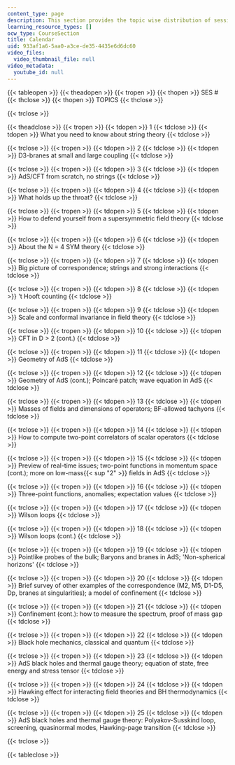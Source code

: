 ```yaml
---
content_type: page
description: This section provides the topic wise distribution of sessions.
learning_resource_types: []
ocw_type: CourseSection
title: Calendar
uid: 933af1a6-5aa0-a3ce-de35-4435e6d6dc60
video_files:
  video_thumbnail_file: null
video_metadata:
  youtube_id: null
---
```


{{< tableopen >}}
{{< theadopen >}}
{{< tropen >}}
{{< thopen >}}
SES #
{{< thclose >}}
{{< thopen >}}
TOPICS
{{< thclose >}}

{{< trclose >}}

{{< theadclose >}}
{{< tropen >}}
{{< tdopen >}}
1
{{< tdclose >}}
{{< tdopen >}}
What you need to know about string theory
{{< tdclose >}}

{{< trclose >}}
{{< tropen >}}
{{< tdopen >}}
2
{{< tdclose >}}
{{< tdopen >}}
D3-branes at small and large coupling
{{< tdclose >}}

{{< trclose >}}
{{< tropen >}}
{{< tdopen >}}
3
{{< tdclose >}}
{{< tdopen >}}
AdS/CFT from scratch, no strings
{{< tdclose >}}

{{< trclose >}}
{{< tropen >}}
{{< tdopen >}}
4
{{< tdclose >}}
{{< tdopen >}}
What holds up the throat?
{{< tdclose >}}

{{< trclose >}}
{{< tropen >}}
{{< tdopen >}}
5
{{< tdclose >}}
{{< tdopen >}}
How to defend yourself from a supersymmetric field theory
{{< tdclose >}}

{{< trclose >}}
{{< tropen >}}
{{< tdopen >}}
6
{{< tdclose >}}
{{< tdopen >}}
About the N = 4 SYM theory
{{< tdclose >}}

{{< trclose >}}
{{< tropen >}}
{{< tdopen >}}
7
{{< tdclose >}}
{{< tdopen >}}
Big picture of correspondence; strings and strong interactions
{{< tdclose >}}

{{< trclose >}}
{{< tropen >}}
{{< tdopen >}}
8
{{< tdclose >}}
{{< tdopen >}}
't Hooft counting
{{< tdclose >}}

{{< trclose >}}
{{< tropen >}}
{{< tdopen >}}
9
{{< tdclose >}}
{{< tdopen >}}
Scale and conformal invariance in field theory
{{< tdclose >}}

{{< trclose >}}
{{< tropen >}}
{{< tdopen >}}
10
{{< tdclose >}}
{{< tdopen >}}
CFT in D > 2 (cont.)
{{< tdclose >}}

{{< trclose >}}
{{< tropen >}}
{{< tdopen >}}
11
{{< tdclose >}}
{{< tdopen >}}
Geometry of AdS
{{< tdclose >}}

{{< trclose >}}
{{< tropen >}}
{{< tdopen >}}
12
{{< tdclose >}}
{{< tdopen >}}
Geometry of AdS (cont.); Poincaré patch; wave equation in AdS
{{< tdclose >}}

{{< trclose >}}
{{< tropen >}}
{{< tdopen >}}
13
{{< tdclose >}}
{{< tdopen >}}
Masses of fields and dimensions of operators; BF-allowed tachyons
{{< tdclose >}}

{{< trclose >}}
{{< tropen >}}
{{< tdopen >}}
14
{{< tdclose >}}
{{< tdopen >}}
How to compute two-point correlators of scalar operators
{{< tdclose >}}

{{< trclose >}}
{{< tropen >}}
{{< tdopen >}}
15
{{< tdclose >}}
{{< tdopen >}}
Preview of real-time issues; two-point functions in momentum space (cont.); more on low-mass{{< sup "2" >}} fields in AdS
{{< tdclose >}}

{{< trclose >}}
{{< tropen >}}
{{< tdopen >}}
16
{{< tdclose >}}
{{< tdopen >}}
Three-point functions, anomalies; expectation values
{{< tdclose >}}

{{< trclose >}}
{{< tropen >}}
{{< tdopen >}}
17
{{< tdclose >}}
{{< tdopen >}}
Wilson loops
{{< tdclose >}}

{{< trclose >}}
{{< tropen >}}
{{< tdopen >}}
18
{{< tdclose >}}
{{< tdopen >}}
Wilson loops (cont.)
{{< tdclose >}}

{{< trclose >}}
{{< tropen >}}
{{< tdopen >}}
19
{{< tdclose >}}
{{< tdopen >}}
Pointlike probes of the bulk; Baryons and branes in AdS; 'Non-spherical horizons'
{{< tdclose >}}

{{< trclose >}}
{{< tropen >}}
{{< tdopen >}}
20
{{< tdclose >}}
{{< tdopen >}}
Brief survey of other examples of the correspondence (M2, M5, D1-D5, Dp, branes at singularities); a model of confinement
{{< tdclose >}}

{{< trclose >}}
{{< tropen >}}
{{< tdopen >}}
21
{{< tdclose >}}
{{< tdopen >}}
Confinement (cont.): how to measure the spectrum, proof of mass gap
{{< tdclose >}}

{{< trclose >}}
{{< tropen >}}
{{< tdopen >}}
22
{{< tdclose >}}
{{< tdopen >}}
Black hole mechanics, classical and quantum
{{< tdclose >}}

{{< trclose >}}
{{< tropen >}}
{{< tdopen >}}
23
{{< tdclose >}}
{{< tdopen >}}
AdS black holes and thermal gauge theory; equation of state, free energy and stress tensor
{{< tdclose >}}

{{< trclose >}}
{{< tropen >}}
{{< tdopen >}}
24
{{< tdclose >}}
{{< tdopen >}}
Hawking effect for interacting field theories and BH thermodynamics
{{< tdclose >}}

{{< trclose >}}
{{< tropen >}}
{{< tdopen >}}
25
{{< tdclose >}}
{{< tdopen >}}
AdS black holes and thermal gauge theory: Polyakov-Susskind loop, screening, quasinormal modes, Hawking-page transition
{{< tdclose >}}

{{< trclose >}}

{{< tableclose >}}